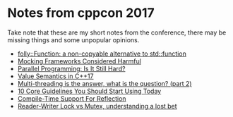 Notes from cppcon 2017
=====================

Take note that these are my short notes from the conference, there may be missing things and some unpopular opinions.


- [folly::Function: a non-copyable alternative to std::function](https://github.com/jmcomets/cppcon-notes/blob/master/folly-function.md)
- [Mocking Frameworks Considered Harmful](https://github.com/jmcomets/cppcon-notes/blob/master/mocking-frameworks-harmful.md)
- [Parallel Programming: Is It Still Hard?](https://github.com/jmcomets/cppcon-notes/blob/master/parallel-programming.md)
- [Value Semantics in C++17](https://github.com/jmcomets/cppcon-notes/blob/master/value-semantics.md)
- [Multi-threading is the answer, what is the question? (part 2)](https://github.com/jmcomets/cppcon-notes/blob/master/multithreading-is-the-answer-what-is-the-question-part-2.md)
- [10 Core Guidelines You Should Start Using Today](https://github.com/jmcomets/cppcon-notes/blob/master/10-core-guidelines.md)
- [Compile-Time Support For Reflection](https://github.com/jmcomets/cppcon-notes/blob/master/reflection.md)
- [Reader-Writer Lock vs Mutex, understanding a lost bet](https://github.com/jmcomets/cppcon-notes/blob/master/rw-lock-vs-mutex-understanding-a-lost-bet.md)
